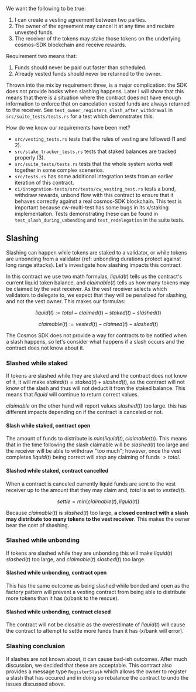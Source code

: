 
We want the following to be true:

1. I can create a vesting agreement between two parties.
2. The owner of the agreement may cancel it at any time and reclaim
   unvested funds.
3. The receiver of the tokens may stake those tokens on the underlying
   cosmos-SDK blockchain and receive rewards.

Requirement two means that:

1. Funds should never be paid out faster than scheduled.
2. Already vested funds should never be returned to the owner.

Thrown into the mix by requirement three, is a major complication: the
SDK does not provide hooks when slashing happens. Later I will show
that this means that there is a situation where the contract does not
have enough information to enforce that on cancelation vested funds
are always returned to the receiver. See
`test_owner_registers_slash_after_withdrawal` in
`src/suite_tests/tests.rs` for a test which demonstrates this.

How do we know our requirements have been met?

- `src/vesting_tests.rs` tests that the rules of vesting are followed
  (1 and 2).
- `src/stake_tracker_tests.rs` tests that staked balances are tracked
  properly (3).
- `src/suite_tests/tests.rs` tests that the whole system works well
  together in some complex scenerios.
- `src/tests.rs` has some additional integration tests from an earlier
  iteration of this contract.
- `ci/integration-tests/src/tests/cw_vesting_test.rs` tests a bond,
  withdraw rewards, unbond flow with this contract to ensure that it
  behaves correctly against a real cosmos-SDK blockchain. This test is
  important because cw-multi-test has some bugs in its x/staking
  implementaiton. Tests demonstrating these can be found in
  `test_slash_during_unbonding` and `test_redelegation` in the suite
  tests.

## Slashing

Slashing can happen while tokens are staked to a validator, or while
tokens are unbonding from a validator (ref: unbonding durations
protect against long range attacks). Let's investigate how slashing
impacts this contract.

In this contract we use two math formulas, $liquid(t)$ tells us the
contract's current liquid token balance, and $claimable(t)$ tells us
how many tokens may be claimed by the vest receiver. As the vest
receiver selects which validators to delegate to, we expect that they
will be penalized for slashing, and not the vest owner. This makes our
formulas:

$$ liquid(t) := total - claimed(t) - staked(t) - slashed(t) $$

$$ claimable(t) := vested(t) - claimed(t) - slashed(t) $$

The Cosmos SDK does not provide a way for contracts to be notified
when a slash happens, so let's consider what happens if a slash occurs
and the contract does not know about it.

### Slashed while staked

If tokens are slashed while they are staked and the contract does not
know of it, it will make $staked(t) = staked(t) + slashed(t)$, as the
contract will not know of the slash and thus will not deduct it from
the staked balance. This means that $liquid$ will continue to return
correct values.

$claimable$ on the other hand will report values $slashed(t)$ too
large. this has different impacts depending on if the contract is
canceled or not.

#### Slash while staked, contract open

The amount of funds to distribute is $min(liquid(t),
claimable(t))$. This means that in the time following the slash
claimable will be $slashed(t)$ too large and the receiver will be able
to withdraw "too much"; however, once the vest completes $liquid(t)$
being correct will stop any claiming of funds $\gt total$.

#### Slashed while staked, contract cancelled

When a contract is canceled currently liquid funds are sent to the
vest receiver up to the amount that they may claim and, $total$ is set
to $vested(t)$.

$$ settle = min(claimable(t), liquid(t)) $$

Because $claimable(t)$ is $slashed(t)$ too large, **a closed contract
with a slash may distribute too many tokens to the vest
receiver**. This makes the owner bear the cost of shashing.

### Slashed while unbonding

If tokens are slashed while they are unbonding this will make
$liquid(t)$ $slashed(t)$ too large, and $claimable(t)$ $slashed(t)$
too large.

#### Slashed while unbonding, contract open

This has the same outcome as being slashed while bonded and open as
the factory pattern will prevent a vesting contract from being able to
distribute more tokens than it has (x/bank to the rescue).

#### Slashed while unbonding, contract closed

The contract will not be closable as the overestimate of $liquid(t)$
will cause the contract to attempt to settle more funds than it has
(x/bank will error).

### Slashing conclusion

If slashes are not known about, it can cause bad-ish outcomes. After
much discussion, we decided that these are acceptable. This contract
also provides a message type `RegisterSlash` which allows the owner to
register a slash that has occured and in doing so rebalance the
contract to undo the issues discussed above.
